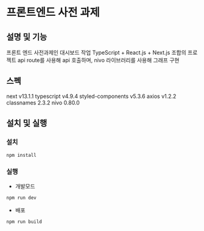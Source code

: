 # 프론트엔드 사전 과제

## 설명 및 기능
프론트 엔드 사전과제인 대시보드 작업
TypeScript + React.js + Next.js 조합의 프로젝트
api route를 사용해 api 호출하며, nivo 라이브러리를 사용해 그래프 구현

## 스펙
next v13.1.1
typescript v4.9.4
styled-components v5.3.6
axios v1.2.2
classnames 2.3.2
nivo 0.80.0

## 설치 및 실행
### 설치
```bash
npm install
```
### 실행
- 개발모드
```bash
npm run dev
```
- 배포
```bash
npm run build
```
